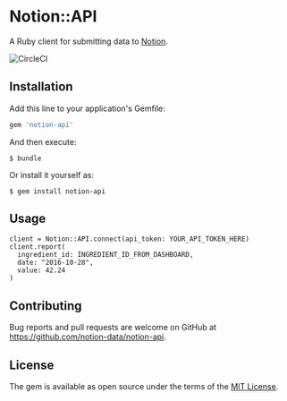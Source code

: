 # Notion::API

A Ruby client for submitting data to [Notion](http://usenotion.com).

![CircleCI](https://img.shields.io/circleci/project/github/RedSparr0w/node-csgo-parser.svg)

## Installation

Add this line to your application's Gemfile:

```ruby
gem 'notion-api'
```

And then execute:

    $ bundle

Or install it yourself as:

    $ gem install notion-api

## Usage

```
client = Notion::API.connect(api_token: YOUR_API_TOKEN_HERE)
client.report(
  ingredient_id: INGREDIENT_ID_FROM_DASHBOARD,
  date: "2016-10-28",
  value: 42.24
)
```

## Contributing

Bug reports and pull requests are welcome on GitHub at https://github.com/notion-data/notion-api.

## License

The gem is available as open source under the terms of the [MIT License](http://opensource.org/licenses/MIT).
